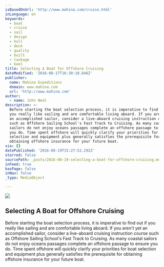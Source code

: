 ```yaml
---
isBasedOnUrl: 'http://www.mahina.com/cruise.html'
inLanguage: en
keywords:
  - boat
  - cruise
  - sail
  - design
  - hull
  - deck
  - quality
  - built
  - tankage
  - keel
title: Selecting A Boat for Offshore Cruising
dateModified: '2016-08-17T16:30:10.846Z'
publisher:
  name: Mahina Expeditions
  domain: www.mahina.com
  url: 'http://www.mahina.com'
author:
  - name: John Neal
description: >-
  Before starting the boat selection process, it is imperative to find out if
  you really like sailing and are comfortable living aboard. If you aren't yet
  an accomplished sailor, consider a live-aboard cruising instruction course
  such as Offshore Sailing School's Fast Track to Cruising. As many coastal
  sailors do not enjoy oceans passages complete an offshore passage to ensure
  you do. Time spent offshore will quickly clarify your priorities for boat
  selection and equipment plus generally satisfies the prerequisite for
  obtaining offshore insurance for your future boat.
via: {}
datePublished: '2016-08-19T15:27:52.292Z'
starred: false
sourcePath: _posts/2016-08-19-selecting-a-boat-for-offshore-cruising.md
inFeed: true
hasPage: false
inNav: false
_type: MediaObject

---
```

<article style=""><img src="https://imgflo.herokuapp.com/graph/vahj1ThiexotieMo/8616d6528122d64fb71495e6010a568a/noop.jpg?input=http%3A%2F%2Fwww.mahina.com%2Fgraphics%2Fclip_image007.jpg" /><h1>Selecting A Boat for Offshore Cruising</h1><p>Before starting the boat selection process, it is imperative to find out if you really like sailing and are comfortable living aboard. If you aren't yet an accomplished sailor, consider a live-aboard cruising instruction course such as Offshore Sailing School's Fast Track to Cruising. As many coastal sailors do not enjoy oceans passages complete an offshore passage to ensure you do. Time spent offshore will quickly clarify your priorities for boat selection and equipment plus generally satisfies the prerequisite for obtaining offshore insurance for your future boat.</p></article>
